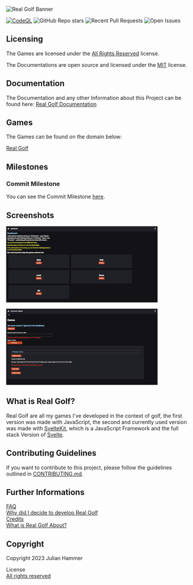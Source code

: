 ![Real Golf Banner](./readme/images/logo_banner.PNG)

[![CodeQL](https://github.com/MoinJulian/Golf/actions/workflows/github-code-scanning/codeql/badge.svg?branch=main)](https://github.com/MoinJulian/Golf/actions/workflows/github-code-scanning/codeql) ![GitHub Repo stars](https://img.shields.io/github/stars/MoinJulian/Golf) ![Recent Pull Requests](https://img.shields.io/github/issues-pr/moinjulian/golf) ![Open Issues](https://img.shields.io/github/issues-raw/moinjulian/golf)

## Licensing

The Games are licensed under the [All Rights Reserved](/LICENSE.md) license.

The Documentations are open source and licensed under the [MIT](/documentation/LICENSE.md) license.

## Documentation

The Documentation and any other Information about this Project can be found here:
[Real Golf Documentation](https://docs.realgolf.games)

## Games

The Games can be found on the domain below:

[Real Golf](https://realgolf.games)

## Milestones

### Commit Milestone

You can see the Commit Milestone [here](./Commit_Milestones.md).

## Screenshots

![Dashboard](./readme/images/dashboard.png)

![Games Tab](./readme/images/games.png)

## What is Real Golf?

Real Golf are all my games I've developed in the context of golf, the first version was
made with JavaScript, the second and currently used version was made with [SvelteKit](https://kit.svelte.dev),
which is a JavaScript Framework and the full stack Version of [Svelte](https://svelte.dev).

## Contributing Guidelines

If you want to contribute to this project, please follow the guidelines outlined in [CONTRIBUTING.md](CONTRIBUTING.md).

## Further Informations

[FAQ](./readme/src/FAQ.md)  
[Why did I decide to develop Real Golf](./readme/src/why-did-I-decide-to-develop-real-golf.md)  
[Credits](./readme/src/Credits.md)  
[What is Real Golf About?](./readme/src/What-is-Real-Golf-about.md)

## Copyright

Copyright 2023 Julian Hammer

License  
[All rights reserved](/LICENSE.md)
